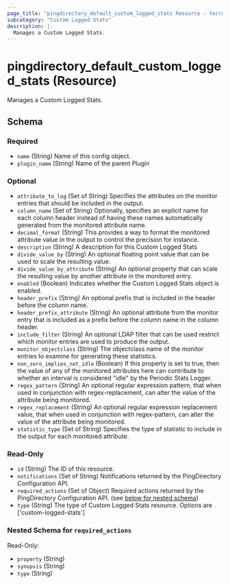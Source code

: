 ```yaml
---
page_title: "pingdirectory_default_custom_logged_stats Resource - terraform-provider-pingdirectory"
subcategory: "Custom Logged Stats"
description: |-
  Manages a Custom Logged Stats.
---
```


# pingdirectory_default_custom_logged_stats (Resource)

Manages a Custom Logged Stats.



<!-- schema generated by tfplugindocs -->
## Schema

### Required

- `name` (String) Name of this config object.
- `plugin_name` (String) Name of the parent Plugin

### Optional

- `attribute_to_log` (Set of String) Specifies the attributes on the monitor entries that should be included in the output.
- `column_name` (Set of String) Optionally, specifies an explicit name for each column header instead of having these names automatically generated from the monitored attribute name.
- `decimal_format` (String) This provides a way to format the monitored attribute value in the output to control the precision for instance.
- `description` (String) A description for this Custom Logged Stats
- `divide_value_by` (String) An optional floating point value that can be used to scale the resulting value.
- `divide_value_by_attribute` (String) An optional property that can scale the resulting value by another attribute in the monitored entry.
- `enabled` (Boolean) Indicates whether the Custom Logged Stats object is enabled.
- `header_prefix` (String) An optional prefix that is included in the header before the column name.
- `header_prefix_attribute` (String) An optional attribute from the monitor entry that is included as a prefix before the column name in the column header.
- `include_filter` (String) An optional LDAP filter that can be used restrict which monitor entries are used to produce the output.
- `monitor_objectclass` (String) The objectclass name of the monitor entries to examine for generating these statistics.
- `non_zero_implies_not_idle` (Boolean) If this property is set to true, then the value of any of the monitored attributes here can contribute to whether an interval is considered "idle" by the Periodic Stats Logger.
- `regex_pattern` (String) An optional regular expression pattern, that when used in conjunction with regex-replacement, can alter the value of the attribute being monitored.
- `regex_replacement` (String) An optional regular expression replacement value, that when used in conjunction with regex-pattern, can alter the value of the attribute being monitored.
- `statistic_type` (Set of String) Specifies the type of statistic to include in the output for each monitored attribute.

### Read-Only

- `id` (String) The ID of this resource.
- `notifications` (Set of String) Notifications returned by the PingDirectory Configuration API.
- `required_actions` (Set of Object) Required actions returned by the PingDirectory Configuration API. (see [below for nested schema](#nestedatt--required_actions))
- `type` (String) The type of Custom Logged Stats resource. Options are ['custom-logged-stats']

<a id="nestedatt--required_actions"></a>
### Nested Schema for `required_actions`

Read-Only:

- `property` (String)
- `synopsis` (String)
- `type` (String)



